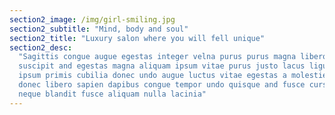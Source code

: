 ```yaml
---
section2_image: /img/girl-smiling.jpg
section2_subtitle: "Mind, body and soul"
section2_title: "Luxury salon where you will fell unique"
section2_desc:
  "Sagittis congue augue egestas integer velna purus purus magna libero
  suscipit and egestas magna aliquam ipsum vitae purus justo lacus ligula
  ipsum primis cubilia donec undo augue luctus vitae egestas a molestie
  donec libero sapien dapibus congue tempor undo quisque and fusce cursus
  neque blandit fusce aliquam nulla lacinia"
---
```

